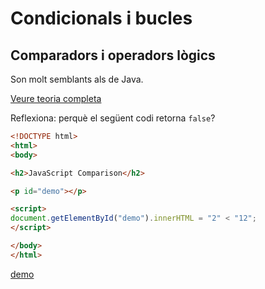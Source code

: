 Condicionals i bucles
=================

Comparadors i operadors lògics
----------------------
Son molt semblants als de Java.

[Veure teoria completa](https://www.w3schools.com/js/js_comparisons.asp)

Reflexiona: perquè el següent codi retorna `false`?

```html
<!DOCTYPE html>
<html>
<body>

<h2>JavaScript Comparison</h2>

<p id="demo"></p>

<script>
document.getElementById("demo").innerHTML = "2" < "12";
</script>

</body>
</html>
```
[demo](https://www.w3schools.com/js/tryit.asp?filename=tryjs_comparison_26)
